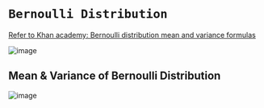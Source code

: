 # `Bernoulli Distribution`
[Refer to Khan academy: Bernoulli distribution mean and variance formulas](https://www.khanacademy.org/math/statistics-probability/random-variables-stats-library/modal/v/bernoulli-distribution-mean-and-variance-formulas)

![image](https://user-images.githubusercontent.com/14041622/44710379-9b506900-aade-11e8-9410-97f7272fd91d.png)

## Mean & Variance of Bernoulli Distribution
![image](https://user-images.githubusercontent.com/14041622/44710538-ecf8f380-aade-11e8-83fc-5675a6272461.png)

